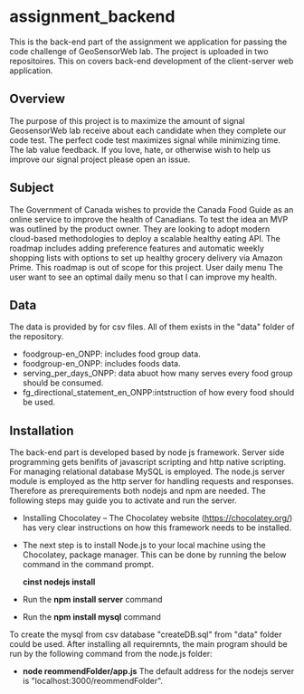 # assignment_backend
This is the back-end part of the assignment we application for passing the code challenge of GeoSensorWeb lab. The project is uploaded in two repositoires. This on covers back-end development of the client-server web application. 
## Overview
The purpose of this project is to maximize the amount of signal GeosensorWeb lab receive about each candidate when they complete our code test. The perfect code test maximizes signal while minimizing time. The lab value feedback. If you love, hate, or otherwise wish to help us improve our signal project please open an issue. 
## Subject
The Government of Canada wishes to provide the Canada Food Guide as an online service to improve the health of Canadians. To test the idea an MVP was outlined by the product owner. They are looking to adopt modern cloud-based methodologies to deploy a scalable healthy eating API.
The roadmap includes adding preference features and automatic weekly shopping lists with options to set up healthy grocery delivery via Amazon Prime. This roadmap is out of scope for this project.
User daily menu
The user want to see an optimal daily menu
so that I can improve my health.
## Data 
The data is provided by for csv files. All of them exists in the "data" folder of the repository. 
- foodgroup-en_ONPP: includes food group data.
- foodgroup-en_ONPP: includes foods data.
- serving_per_days_ONPP: data abuot how many serves every food group should be consumed.
- fg_directional_statement_en_ONPP:intstruction of how every food should be used.
## Installation
The back-end part is developed based by node js framework. Server side programming gets benifits of javascript scripting and http native scripting. For managing relational database MySQL is employed. The node.js server module is employed as the http server for handling requests and responses. Therefore as prerequirements both nodejs and npm are needed. The following steps may guide you to activate and run the server.
- Installing Chocolatey – The Chocolatey website (https://chocolatey.org/) has very clear instructions on how this framework needs to be installed.
- The next step is to install Node.js to your local machine using the Chocolatey, package manager. This can be done by running the below command in the command prompt.

  **cinst nodejs install**
  
- Run the **npm install server** command
- Run the **npm install mysql** command

To create the mysql from csv database "createDB.sql" from "data" folder could be used.
After installing all requiremnts, the main program should be run by the following command from the node.js folder:
- **node reommendFolder/app.js**
The default address for the nodejs server is "localhost:3000/reommendFolder".
